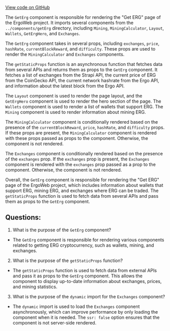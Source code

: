 [View code on GitHub](https://github.com/ergoplatform/ergoweb/pages/get-erg.tsx)

The `GetErg` component is responsible for rendering the "Get ERG" page of the ErgoWeb project. It imports several components from the `../components/getErg` directory, including `Mining`, `MiningCalculator`, `Layout`, `Wallets`, `GetErgHero`, and `Exchanges`. 

The `GetErg` component takes in several props, including `exchanges`, `price`, `hashRate`, `currentBlockReward`, and `difficulty`. These props are used to render the `MiningCalculator` and `Exchanges` components. 

The `getStaticProps` function is an asynchronous function that fetches data from several APIs and returns them as props to the `GetErg` component. It fetches a list of exchanges from the Strapi API, the current price of ERG from the CoinGecko API, the current network hashrate from the Ergo API, and information about the latest block from the Ergo API. 

The `Layout` component is used to render the page layout, and the `GetErgHero` component is used to render the hero section of the page. The `Wallets` component is used to render a list of wallets that support ERG. The `Mining` component is used to render information about mining ERG. 

The `MiningCalculator` component is conditionally rendered based on the presence of the `currentBlockReward`, `price`, `hashRate`, and `difficulty` props. If these props are present, the `MiningCalculator` component is rendered with these props passed as props to the component. Otherwise, the component is not rendered. 

The `Exchanges` component is conditionally rendered based on the presence of the `exchanges` prop. If the `exchanges` prop is present, the `Exchanges` component is rendered with the `exchanges` prop passed as a prop to the component. Otherwise, the component is not rendered. 

Overall, the `GetErg` component is responsible for rendering the "Get ERG" page of the ErgoWeb project, which includes information about wallets that support ERG, mining ERG, and exchanges where ERG can be traded. The `getStaticProps` function is used to fetch data from several APIs and pass them as props to the `GetErg` component.
## Questions: 
 1. What is the purpose of the `GetErg` component?
- The `GetErg` component is responsible for rendering various components related to getting ERG cryptocurrency, such as wallets, mining, and exchanges.

2. What is the purpose of the `getStaticProps` function?
- The `getStaticProps` function is used to fetch data from external APIs and pass it as props to the `GetErg` component. This allows the component to display up-to-date information about exchanges, prices, and mining statistics.

3. What is the purpose of the `dynamic` import for the `Exchanges` component?
- The `dynamic` import is used to load the `Exchanges` component asynchronously, which can improve performance by only loading the component when it is needed. The `ssr: false` option ensures that the component is not server-side rendered.